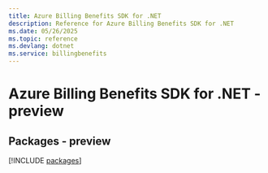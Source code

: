 ```yaml
---
title: Azure Billing Benefits SDK for .NET
description: Reference for Azure Billing Benefits SDK for .NET
ms.date: 05/26/2025
ms.topic: reference
ms.devlang: dotnet
ms.service: billingbenefits
---
```

# Azure Billing Benefits SDK for .NET - preview
## Packages - preview
[!INCLUDE [packages](billing-benefits-index.md)]